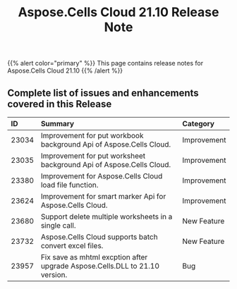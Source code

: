﻿---
title: Aspose.Cells Cloud 21.10 Release Note
second_title: Aspose.Cells Cloud Documen
type: docs
url: /ar/aspose-cells-cloud-21-10-release-notes/
description: Aspose.Cells Cloud supports Excel to create, convert, merge, split, protected, inner object operation, and so on
weight: 12
---
{{% alert color="primary" %}} 
This page contains release notes for Aspose.Cells Cloud 21.10
{{% /alert %}} 
## **Complete list of issues and enhancements covered in this Release**
|**ID**|**Summary**|**Category**|
|:- |:- |:- |
|23034 |Improvement for put workbook background Api of Aspose.Cells Cloud.|Improvement |
|23035 |Improvement for put worksheet background Api of Aspose.Cells Cloud.|Improvement |
|23380 |Improvement for Aspose.Cells Cloud load file function.|Improvement |
|23624 |Improvement for smart marker Api for Aspose.Cells Cloud.|Improvement |
|23680 |Support delete multiple worksheets in a single call.|New Feature |
|23732 |Aspose.Cells Cloud supports batch convert excel files.|New Feature |
|23957 |Fix save as mhtml excption after upgrade Aspose.Cells.DLL to 21.10 version.|Bug |
